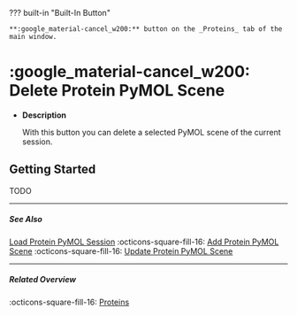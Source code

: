 ??? built-in "Built-In Button"

    **:google_material-cancel_w200:** button on the _Proteins_ tab of the main window.

# :google_material-cancel_w200: Delete Protein PyMOL Scene
<div class="grid cards" markdown>

-   __Description__

     With this button you can delete a selected PyMOL scene of the current session.

</div>

## Getting Started
TODO

---

##### See Also
[Load Protein PyMOL Session](protein_load_session.md) :octicons-square-fill-16: [Add Protein PyMOL Scene](protein_add_scene.md) :octicons-square-fill-16: [Update Protein PyMOL Scene](protein_update_scene.md) 

---

##### Related Overview
:octicons-square-fill-16: [Proteins](index.md)
